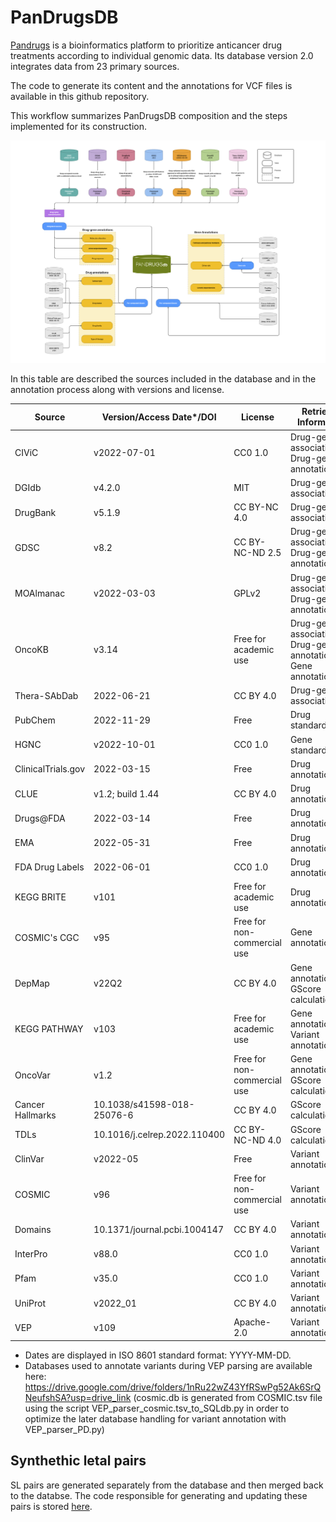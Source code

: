 # PanDrugsDB
[Pandrugs](https://pandrugs.org/) is a bioinformatics platform to prioritize anticancer drug treatments according to individual genomic data. Its database version 2.0 integrates data from 23 primary sources.

The code to generate its content and the annotations for VCF files is available in this github repository.

This workflow summarizes PanDrugsDB composition and the steps implemented for its construction.

![workflow](images/pandrugsdb-sources.png)

In this table are described the sources included in the database and in the annotation process along with versions and license.

| Source | Version/Access Date*/DOI | License | Retrieved Information |
| ------------------ | ---------------------------- | --------------------------- | --------------------------------------------------------------- |
| CIViC | v2022-07-01 | CC0 1.0 | Drug-gene associations; Drug-gene annotations |
| DGIdb | v4.2.0 | MIT | Drug-gene associations |
| DrugBank | v5.1.9 | CC BY-NC 4.0 | Drug-gene associations |
| GDSC | v8.2 | CC BY-NC-ND 2.5 | Drug-gene associations; Drug-gene annotations |
| MOAlmanac | v2022-03-03 | GPLv2 | Drug-gene associations; Drug-gene annotations |
| OncoKB | v3.14 | Free for academic use | Drug-gene associations; Drug-gene annotations; Gene annotations |
| Thera-SAbDab | 2022-06-21 | CC BY 4.0 | Drug-gene associations |
| PubChem | 2022-11-29 | Free | Drug standardisation |
| HGNC | v2022-10-01 | CC0 1.0 | Gene standardisation |
| ClinicalTrials.gov | 2022-03-15 | Free | Drug annotations |
| CLUE | v1.2; build 1.44 | CC BY 4.0 | Drug annotations |
| Drugs@FDA | 2022-03-14 | Free | Drug annotations |
| EMA | 2022-05-31 | Free | Drug annotations |
| FDA Drug Labels | 2022-06-01 | CC0 1.0 | Drug annotations |
| KEGG BRITE | v101 | Free for academic use | Drug annotations |
| COSMIC's CGC | v95 | Free for non-commercial use | Gene annotations |
| DepMap | v22Q2 | CC BY 4.0 | Gene annotations; GScore calculation |
| KEGG PATHWAY | v103 | Free for academic use | Gene annotations; Variant annotations |
| OncoVar | v1.2 | Free for non-commercial use | Gene annotations; GScore calculation |
| Cancer Hallmarks | 10.1038/s41598-018-25076-6 | CC BY 4.0 | GScore calculation |
| TDLs | 10.1016/j.celrep.2022.110400 | CC BY-NC-ND 4.0 | GScore calculation |
| ClinVar | v2022-05 | Free | Variant annotations |
| COSMIC | v96 | Free for non-commercial use | Variant annotations |
| Domains | 10.1371/journal.pcbi.1004147 | CC BY 4.0 | Variant annotations |
| InterPro | v88.0 | CC0 1.0 | Variant annotations |
| Pfam | v35.0 | CC0 1.0 | Variant annotations |
| UniProt | v2022_01 | CC BY 4.0 | Variant annotations |
| VEP | v109 | Apache-2.0 | Variant annotations |

* Dates are displayed in ISO 8601 standard format: YYYY-MM-DD.
* Databases used to annotate variants during VEP parsing are available here:
https://drive.google.com/drive/folders/1nRu22wZ43YfRSwPg52Ak6SrQNeufshSA?usp=drive_link
(cosmic.db is generated from COSMIC.tsv file using the script VEP_parser_cosmic.tsv_to_SQLdb.py
in order to optimize the later database handling for variant annotation with VEP_parser_PD.py)

## Synthethic letal pairs
SL pairs are generated separately from the database and then merged back to the databse. The code responsible for generating and updating these pairs is stored [here](https://github.com/cnio-bu/pandrugs_sl_pairs).
